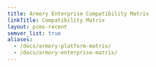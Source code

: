 ```yaml
---
title: Armory Enterprise Compatibility Matrix
linkTitle: Compatibility Matrix
layout: pcms-recent
semver_list: true
aliases:
  - /docs/armory-platform-matrix/
  - /docs/armory-enterprise-matrix/
---
```

